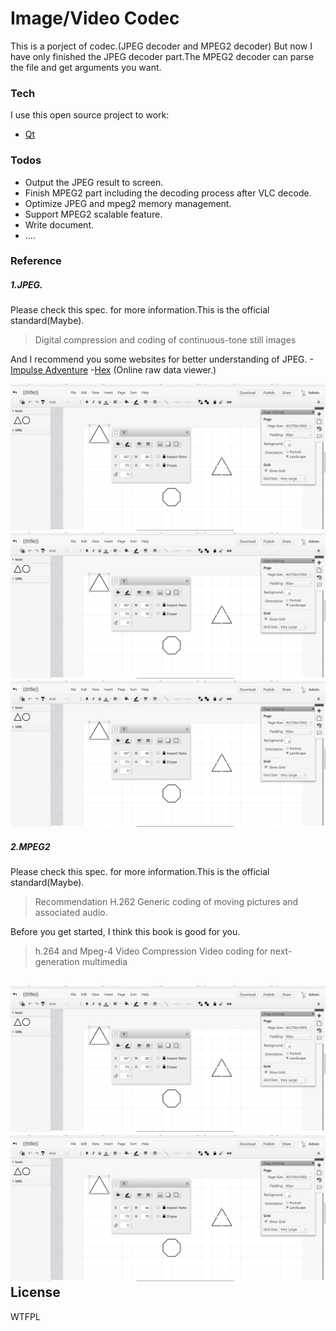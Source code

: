 # Image/Video Codec

This is a porject of codec.(JPEG decoder and MPEG2 decoder)
But now I have only finished the JPEG decoder part.The MPEG2 decoder can parse 
the file and get arguments you want.

### Tech
I use this open source project to work:
* [Qt] 

### Todos

 - Output the JPEG result to screen.
 - Finish MPEG2 part including the decoding process after VLC decode.
 - Optimize JPEG and mpeg2 memory management.
 - Support MPEG2 scalable feature.
 - Write document.
 - ....

### Reference

##### 1.JPEG.
Please check this spec. for more information.This is the official standard(Maybe).
>Digital compression and coding of continuous-tone still images

And I recommend you some websites for better understanding of JPEG.
-[Impulse Adventure]
-[Hex] (Online raw data viewer.)


![image](https://github.com/heismelody/DBS/blob/master/screenshot.png)
![image](https://github.com/heismelody/DBS/blob/master/screenshot.png)
![image](https://github.com/heismelody/DBS/blob/master/screenshot.png)
##### 2.MPEG2
Please check this spec. for more information.This is the official standard(Maybe).
>Recommendation H.262
>Generic coding of moving pictures and associated audio.

Before you get started, I think this book is good for you.
>h.264 and Mpeg-4  Video Compression 
>Video coding for next-generation multimedia


![image](https://github.com/heismelody/DBS/blob/master/screenshot.png)
![image](https://github.com/heismelody/DBS/blob/master/screenshot.png)
License
----

WTFPL

[//]: # (These are reference links used in the body of this note and get stripped out when the markdown processor does its job. There is no need to format nicely because it shouldn't be seen. Thanks SO - http://stackoverflow.com/questions/4823468/store-comments-in-markdown-syntax)
   [Impulse Adventure]: <http://www.impulseadventure.com/>
   [Hex]: <https://hexed.it/>
   [Qt]: <https://www.qt.io/>
